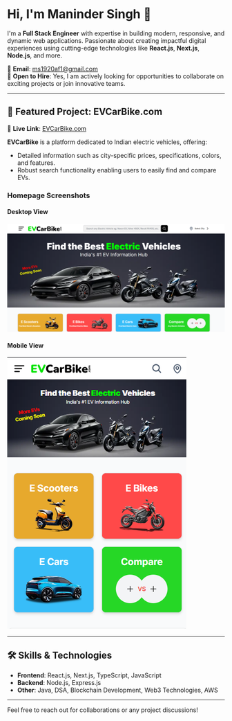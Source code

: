 # Hi, I'm Maninder Singh 👋

I'm a **Full Stack Engineer** with expertise in building modern, responsive, and dynamic web applications. Passionate about creating impactful digital experiences using cutting-edge technologies like **React.js**, **Next.js**, **Node.js**, and more.

📧 **Email**: [ms1920af1@gmail.com](mailto:ms1920af1@gmail.com)  
💼 **Open to Hire**: Yes, I am actively looking for opportunities to collaborate on exciting projects or join innovative teams.

---

## 🌟 Featured Project: **EVCarBike.com**
🔗 **Live Link**: [EVCarBike.com](https://www.evcarbike.com/)  

**EVCarBike** is a platform dedicated to Indian electric vehicles, offering:
- Detailed information such as city-specific prices, specifications, colors, and features.
- Robust search functionality enabling users to easily find and compare EVs.


### Homepage Screenshots

#### Desktop View
![Desktop Homepage](./homepage-desktop.png "Desktop Homepage")

#### Mobile View
![Mobile Homepage](./homepage-mobile.png "Mobile Homepage")

---

## 🛠️ Skills & Technologies
- **Frontend**: React.js, Next.js, TypeScript, JavaScript
- **Backend**: Node.js, Express.js
- **Other**: Java, DSA, Blockchain Development, Web3 Technologies, AWS

---

Feel free to reach out for collaborations or any project discussions!
